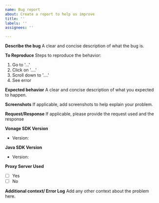 ```yaml
---
name: Bug report
about: Create a report to help us improve
title: ''
labels: ''
assignees: ''

---
```


**Describe the bug**
A clear and concise description of what the bug is.

**To Reproduce**
Steps to reproduce the behavior:
1. Go to '...'
2. Click on '....'
3. Scroll down to '....'
4. See error

**Expected behavior**
A clear and concise description of what you expected to happen.

**Screenshots**
If applicable, add screenshots to help explain your problem.

**Request/Response**
If applicable, please provide the request used and the response

**Vonage SDK Version**
 - Version:

**Java SDK Version**
- Version:

**Proxy Server Used**
 * [ ] Yes
 * [ ] No

**Additional context/ Error Log**
Add any other context about the problem here.
